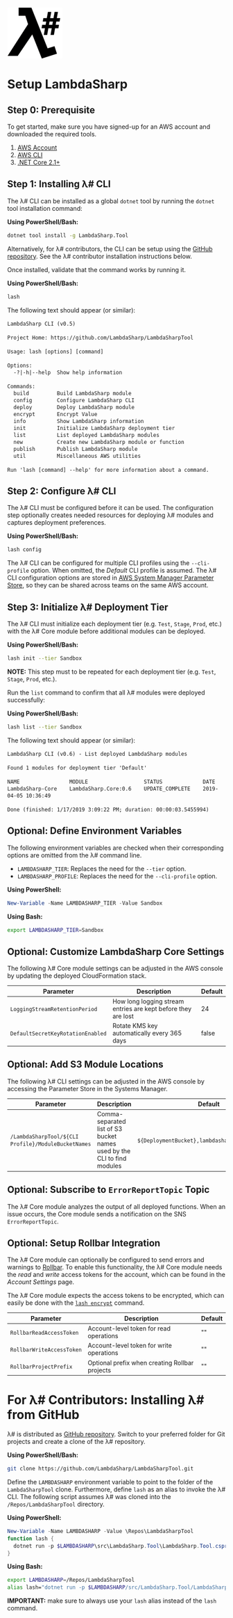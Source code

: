 ![λ#](../../../src/DocFx/images/LambdaSharpLogo.png)

# Setup LambdaSharp

## Step 0: Prerequisite

To get started, make sure you have signed-up for an AWS account and downloaded the required tools.

1. [AWS Account](https://portal.aws.amazon.com/billing/signup#/start)
1. [AWS CLI](https://docs.aws.amazon.com/cli/latest/userguide/cli-chap-getting-started.html)
1. [.NET Core 2.1+](https://www.microsoft.com/net/download)


## Step 1: Installing λ# CLI

The λ# CLI can be installed as a global `dotnet` tool by running the `dotnet` tool installation command:

__Using PowerShell/Bash:__
```bash
dotnet tool install -g LambdaSharp.Tool
```

Alternatively, for λ# contributors, the CLI can be setup using the [GitHub repository](https://github.com/LambdaSharp/LambdaSharpTool). See the λ# contributor installation instructions below.

Once installed, validate that the command works by running it.

__Using PowerShell/Bash:__
```bash
lash
```

The following text should appear (or similar):
```
LambdaSharp CLI (v0.5)

Project Home: https://github.com/LambdaSharp/LambdaSharpTool

Usage: lash [options] [command]

Options:
  -?|-h|--help  Show help information

Commands:
  build         Build LambdaSharp module
  config        Configure LambdaSharp CLI
  deploy        Deploy LambdaSharp module
  encrypt       Encrypt Value
  info          Show LambdaSharp information
  init          Initialize LambdaSharp deployment tier
  list          List deployed LambdaSharp modules
  new           Create new LambdaSharp module or function
  publish       Publish LambdaSharp module
  util          Miscellaneous AWS utilities

Run 'lash [command] --help' for more information about a command.
```

## Step 2: Configure λ# CLI

The λ# CLI must be configured before it can be used. The configuration step optionally creates needed resources for deploying λ# modules and captures deployment preferences.

__Using PowerShell/Bash:__
```bash
lash config
```

The λ# CLI can be configured for multiple CLI profiles using the `--cli-profile` option. When omitted, the _Default_ CLI profile is assumed. The λ# CLI configuration options are stored in [AWS System Manager Parameter Store](https://docs.aws.amazon.com/systems-manager/latest/userguide/systems-manager-paramstore.html), so they can be shared across teams on the same AWS account.

## Step 3: Initialize λ# Deployment Tier

The λ# CLI must initialize each deployment tier (e.g. `Test`, `Stage`, `Prod`, etc.) with the λ# Core module before additional modules can be deployed.

__Using PowerShell/Bash:__
```bash
lash init --tier Sandbox
```

__NOTE:__ This step must to be repeated for each deployment tier (e.g. `Test`, `Stage`, `Prod`, etc.).

Run the `list` command to confirm that all λ# modules were deployed successfully:

__Using PowerShell/Bash:__
```bash
lash list --tier Sandbox
```

The following text should appear (or similar):
```
LambdaSharp CLI (v0.6) - List deployed LambdaSharp modules

Found 1 modules for deployment tier 'Default'

NAME                MODULE                  STATUS             DATE
LambdaSharp-Core    LambdaSharp.Core:0.6    UPDATE_COMPLETE    2019-04-05 10:36:49

Done (finished: 1/17/2019 3:09:22 PM; duration: 00:00:03.5455994)
```

## Optional: Define Environment Variables

The following environment variables are checked when their corresponding options are omitted from the λ# command line.
* `LAMBDASHARP_TIER`: Replaces the need for the `--tier` option.
* `LAMBDASHARP_PROFILE`: Replaces the need for the `--cli-profile` option.

__Using PowerShell:__
```powershell
New-Variable -Name LAMBDASHARP_TIER -Value Sandbox
```

__Using Bash:__
```bash
export LAMBDASHARP_TIER=Sandbox
```

## Optional: Customize LambdaSharp Core Settings

The following λ# Core module settings can be adjusted in the AWS console by updating the deployed CloudFormation stack.

|Parameter|Description|Default|
|---|---|---|
|`LoggingStreamRetentionPeriod`|How long logging stream entries are kept before they are lost|24|
|`DefaultSecretKeyRotationEnabled`|Rotate KMS key automatically every 365 days|false|

## Optional: Add S3 Module Locations

The following λ# CLI settings can be adjusted in the AWS console by accessing the Parameter Store in the Systems Manager.

|Parameter|Description|Default|
|---|---|---|
|`/LambdaSharpTool/${CLI Profile}/ModuleBucketNames`|Comma-separated list of S3 bucket names used by the CLI to find modules|`${DeploymentBucket},lambdasharp-${AWS::Region}`|

## Optional: Subscribe to `ErrorReportTopic` Topic

The λ# Core module analyzes the output of all deployed functions. When an issue occurs, the Core module sends a notification on the SNS `ErrorReportTopic`.

## Optional: Setup Rollbar Integration

The λ# Core module can optionally be configured to send errors and warnings to [Rollbar](https://rollbar.com/). To enable this functionality, the λ# Core module needs the _read_ and _write_ access tokens for the account, which can be found in the _Account Settings_ page.

The λ# Core module expects the access tokens to be encrypted, which can easily be done with the [`lash encrypt`](../cli/Tool-Encrypt.md) command.

|Parameter|Description|Default|
|---|---|---|
|`RollbarReadAccessToken`|Account-level token for read operations|""|
|`RollbarWriteAccessToken`|Account-level token for write operations|""|
|`RollbarProjectPrefix`|Optional prefix when creating Rollbar projects|""|

# For λ# Contributors: Installing λ# from GitHub

λ# is distributed as [GitHub repository](https://github.com/LambdaSharp/LambdaSharpTool). Switch to your preferred folder for Git projects and create a clone of the λ# repository.

__Using PowerShell/Bash:__
```bash
git clone https://github.com/LambdaSharp/LambdaSharpTool.git
```

Define the `LAMBDASHARP` environment variable to point to the folder of the `LambdaSharpTool` clone. Furthermore, define `lash` as an alias to invoke the λ# CLI. The following script assumes λ# was cloned into the `/Repos/LambdaSharpTool` directory.

__Using PowerShell:__
```powershell
New-Variable -Name LAMBDASHARP -Value \Repos\LambdaSharpTool
function lash {
  dotnet run -p $LAMBDASHARP\src\LambdaSharp.Tool\LambdaSharp.Tool.csproj -- $args
}
```

__Using Bash:__
```bash
export LAMBDASHARP=/Repos/LambdaSharpTool
alias lash="dotnet run -p $LAMBDASHARP/src/LambdaSharp.Tool/LambdaSharp.Tool.csproj --"
```

__IMPORTANT:__ make sure to always use your  `lash` alias instead of the `lash` command.

